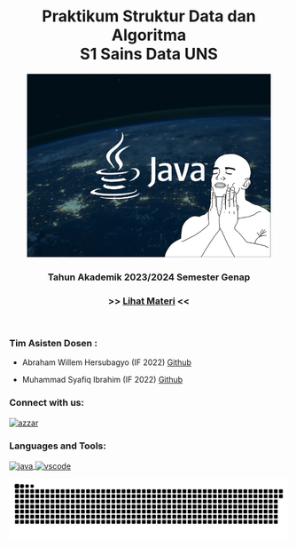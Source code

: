 <h1 align="center"> Praktikum Struktur Data dan Algoritma <br /> S1 Sains Data UNS </h1>
<p align ="center">  <img width = "440" height "248" src = "Material\coverRepo.png" </p>
<h3 align="center"> Tahun Akademik 2023/2024 Semester Genap </h3>
<h3 align ="center">  >> <a align = "center" href = "Material\DaftarMateri.md"> 
<span align="center">Lihat Materi</span></a> << </h3>

<br>
<p align="right"> <h3>Tim Asisten Dosen :</h3></p>

- Abraham Willem Hersubagyo (IF 2022) [Github](https://github.com/AbrahamWillemH)

- Muhammad Syafiq Ibrahim (IF 2022) [Github](https://github.com/SyafiqMSI)

<h3 align="left">Connect with us:</h3>
<p align="left">
  <a href="https://wa.me/+6281391611958" target="blank"><img align="center"
         src="https://img.shields.io/badge/whatsapp-4B7F1.svg?style=for-the-badge&logo=whatsapp&logoColor=white"
         alt="azzar" height="30"/></a>
</p>

<h3 align="left">Languages and Tools:</h3>
<div align="left">
  <a href="https://www.w3schools.com/java/" target="_blank" rel="noreferrer">
    <img src="https://raw.githubusercontent.com/bablubambal/All_logo_and_pictures/1ac69ce5fbc389725f16f989fa53c62d6e1b4883/programming%20languages/java.svg" alt="java" height="70" width="70" style="vertical-align: middle;" />
  </a>
  <a href="https://code.visualstudio.com/download" target="_blank" rel="noreferrer">
    <img src="https://raw.githubusercontent.com/bablubambal/All_logo_and_pictures/62487087dc4f4f5efee637addbc67a16dd374bf6/text%20editors/vscode.svg" alt="vscode" height="45" width="45" style="vertical-align: middle;" />
  </a>
</div>

![snake gif](https://github.com/TekyaygilFethi/TekyaygilFethi/blob/output/github-contribution-grid-snake.svg)